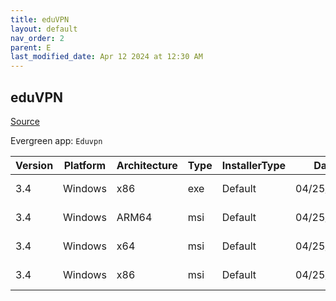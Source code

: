 ```yaml
---
title: eduVPN
layout: default
nav_order: 2
parent: E
last_modified_date: Apr 12 2024 at 12:30 AM
---
```


## eduVPN

[Source](https://app.eduvpn.org/)

Evergreen app: `Eduvpn`

| Version | Platform | Architecture | Type | InstallerType | Date       | Size     | URI                                                                                                                                                                    |
| ------- | -------- | ------------ | ---- | ------------- | ---------- | -------- | ---------------------------------------------------------------------------------------------------------------------------------------------------------------------- |
| 3.4     | Windows  | x86          | exe  | Default       | 04/25/2023 | 14210088 | [https://github.com/Amebis/eduVPN/releases/download/3.4/eduVPNClient_3.4.exe](https://github.com/Amebis/eduVPN/releases/download/3.4/eduVPNClient_3.4.exe)             |
| 3.4     | Windows  | ARM64        | msi  | Default       | 04/25/2023 | 5160960  | [https://github.com/Amebis/eduVPN/releases/download/3.4/eduVPNClient_3.4_ARM64.msi](https://github.com/Amebis/eduVPN/releases/download/3.4/eduVPNClient_3.4_ARM64.msi) |
| 3.4     | Windows  | x64          | msi  | Default       | 04/25/2023 | 5672960  | [https://github.com/Amebis/eduVPN/releases/download/3.4/eduVPNClient_3.4_x64.msi](https://github.com/Amebis/eduVPN/releases/download/3.4/eduVPNClient_3.4_x64.msi)     |
| 3.4     | Windows  | x86          | msi  | Default       | 04/25/2023 | 5165056  | [https://github.com/Amebis/eduVPN/releases/download/3.4/eduVPNClient_3.4_x86.msi](https://github.com/Amebis/eduVPN/releases/download/3.4/eduVPNClient_3.4_x86.msi)     |
